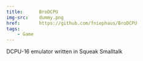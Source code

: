 ```yaml
---
title:      BroDCPU
img-src:    dummy.png
href:       https://github.com/fniephaus/BroDCPU
tags:
    - Game
---
```

DCPU-16 emulator written in Squeak Smalltalk